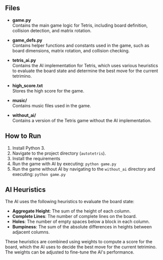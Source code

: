 
## Files

- **game.py**  
  Contains the main game logic for Tetris, including board definition, collision detection, and matrix rotation.

- **game_defs.py**  
  Contains helper functions and constants used in the game, such as board dimensions, matrix rotation, and collision checking.

- **tetris_ai.py**  
  Contains the AI implementation for Tetris, which uses various heuristics to evaluate the board state and determine the best move for the current tetrimino.

- **high_score.txt**  
  Stores the high score for the game.

- **music/**  
  Contains music files used in the game.

- **without_ai/**  
  Contains a version of the Tetris game without the AI implementation.

## How to Run

1. Install Python 3.
2. Navigate to the project directory (`autotetris`).
3. Install the requirements
4. Run the game with AI by executing: `python game.py`
5. Run the game without AI by navigating to the `without_ai` directory and executing: `python game.py`

## AI Heuristics

The AI uses the following heuristics to evaluate the board state:

- **Aggregate Height**: The sum of the height of each column.
- **Complete Lines**: The number of complete lines on the board.
- **Holes**: The number of empty spaces below a block in each column.
- **Bumpiness**: The sum of the absolute differences in heights between adjacent columns.

These heuristics are combined using weights to compute a score for the board, which the AI uses to decide the best move for the current tetrimino. The weights can be adjusted to fine-tune the AI's performance.
